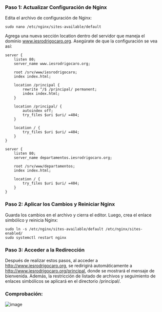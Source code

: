### Paso 1: Actualizar Configuración de Nginx

Edita el archivo de configuración de Nginx:

```
sudo nano /etc/nginx/sites-available/default
```
Agrega una nueva sección location dentro del servidor que maneja el dominio www.iesrodrigocaro.org. Asegúrate de que la configuración se vea así:

```
server {
    listen 80;
    server_name www.iesrodrigocaro.org;

    root /srv/www/iesrodrigocaro;
    index index.html;

    location /principal {
        rewrite ^/$ /principal/ permanent;
        index index.html;
    }

    location /principal/ {
        autoindex off;
        try_files $uri $uri/ =404;
    }

    location / {
        try_files $uri $uri/ =404;
    }
}

server {
    listen 80;
    server_name departamentos.iesrodrigocaro.org;

    root /srv/www/departamentos;
    index index.html;

    location / {
        try_files $uri $uri/ =404;
    }
}
```

### Paso 2: Aplicar los Cambios y Reiniciar Nginx

Guarda los cambios en el archivo y cierra el editor. Luego, crea el enlace simbólico y reinicia Nginx:

```
sudo ln -s /etc/nginx/sites-available/default /etc/nginx/sites-enabled/
sudo systemctl restart nginx
```

### Paso 3: Acceder a la Redirección

Después de realizar estos pasos, al acceder a http://www.iesrodrigocaro.org, se redirigirá automáticamente a http://www.iesrodrigocaro.org/principal, donde se mostrará el mensaje de bienvenida. Además, la restricción de listado de archivos y seguimiento de enlaces simbólicos se aplicará en el directorio /principal/.

### Comprobación:


![image](https://github.com/Scosrom/Servicios-en-red/assets/114906778/768fff93-cce2-418b-9d00-c56fc4950897)





